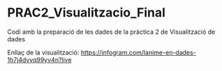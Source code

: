 # PRAC2_Visualitzacio_Final
Codi amb la preparació de les dades de la pràctica 2 de Visualització de dades

Enllaç de la visualització: https://infogram.com/lanime-en-dades-1h7j4dvyq99yv4n?live
